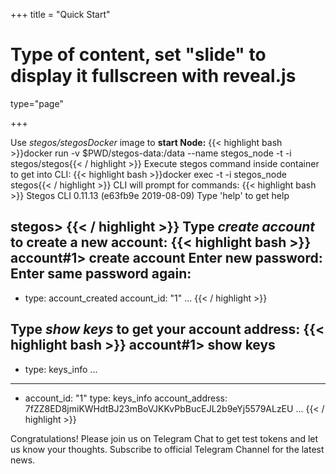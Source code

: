 +++
title = "Quick Start"
# Type of content, set "slide" to display it fullscreen with reveal.js
type="page"

+++

Use *stegos/stegosDocker* image to **start Node:**
{{< highlight bash >}}docker run -v $PWD/stegos-data:/data --name stegos_node -t -i stegos/stegos{{< / highlight >}}
Execute stegos command inside container to get into CLI:
{{< highlight bash >}}docker exec -t -i stegos_node stegos{{< / highlight >}}
CLI will prompt for commands:
{{< highlight bash >}}
Stegos CLI 0.11.13 (e63fb9e 2019-08-09)
Type 'help' to get help

stegos>
{{< / highlight >}}
Type *create account* to create a new account:
{{< highlight bash >}}
account#1> create account
Enter new password:
Enter same password again:                                                                                                           
---
- type: account_created
  account_id: "1"
...
{{< / highlight >}}

Type *show keys* to get your account address:
{{< highlight bash >}}
account#1> show keys
---
- type: keys_info
...

---
- account_id: "1"
  type: keys_info
  account_address: 7fZZ8ED8jmiKWHdtBJ23mBoVJKKvPbBucEJL2b9eYj5579ALzEU
...
{{< / highlight >}}

Congratulations! Please join us on Telegram Chat to get test tokens and let us know your thoughts. Subscribe to official Telegram Channel for the latest news.